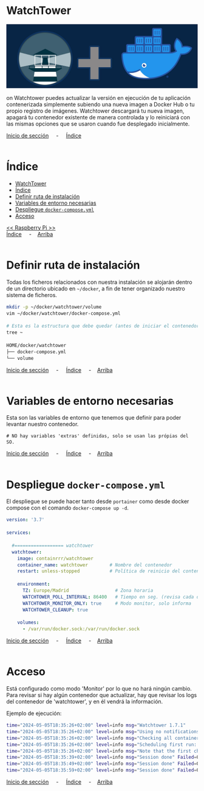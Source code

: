 # WatchTower

![Header](../../img/ima-raspberrypi-servicios-watchtower-header-01.png)

on Watchtower puedes actualizar la versión en ejecución de tu aplicación contenerizada simplemente subiendo una nueva imagen a Docker Hub o tu propio registro de imágenes. Watchtower descargará tu nueva imagen, apagará tu contenedor existente de manera controlada y lo reiniciará con las mismas opciones que se usaron cuando fue desplegado inicialmente.

[Inicio de sección](#header) &nbsp; &nbsp; - &nbsp; &nbsp; [Índice](#índice)
<br><br>

# Índice
- [WatchTower](#watchtower)
- [Índice](#índice)
- [Definir ruta de instalación](#definir-ruta-de-instalación)
- [Variables de entorno necesarias](#variables-de-entorno-necesarias)
- [Despliegue `docker-compose.yml`](#despliegue-docker-composeyml)
- [Acceso](#acceso)

[<< Raspberry Pi >>](../raspberrypi.md)<br>
[Índice](#índice) &nbsp; &nbsp; - &nbsp; &nbsp;[Arriba](#header)
<br><br>

# Definir ruta de instalación
Todas los ficheros relacionados con nuestra instalación se alojarán dentro de un directorio ubicado en `~/docker`, a fin de tener organizado nuestro sistema de ficheros.

```bash
mkdir -p ~/docker/watchtower/volume
vim ~/docker/watchtower/docker-compose.yml

# Esta es la estructura que debe quedar (antes de iniciar el contenedor)
tree ~

HOME/docker/watchtower
├── docker-compose.yml
└── volume
```


[Inicio de sección](#definir-ruta-de-instalación) &nbsp; &nbsp; - &nbsp; &nbsp; [Índice](#índice) &nbsp; &nbsp; - &nbsp; &nbsp;[Arriba](#header)
<br><br>

# Variables de entorno necesarias
Esta son las variables de entorno que tenemos que definir para poder levantar nuestro contenedor.

```.env
# NO hay variables 'extras' definidas, solo se usan las própias del SO.
```

[Inicio de sección](#variables-de-entorno-necesarias) &nbsp; &nbsp; - &nbsp; &nbsp; [Índice](#índice) &nbsp; &nbsp; - &nbsp; &nbsp;[Arriba](#header)
<br><br>

# Despliegue `docker-compose.yml`
El despliegue se puede hacer tanto desde `portainer` como desde docker compose con el comando `docker-compose up -d`.

```yaml
version: '3.7'

services:

  #================== watchtower  
  watchtower:
    image: containrrr/watchtower
    container_name: watchtower        # Nombre del contenedor
    restart: unless-stopped           # Política de reinicio del contenedor
    
    environment:
      TZ: Europe/Madrid                 # Zona horaria
      WATCHTOWER_POLL_INTERVAL: 86400   # Tiempo en seg. (revisa cada día)
      WATCHTOWER_MONITOR_ONLY: true     # Modo monitor, solo informa
      WATCHTOWER_CLEANUP: true

    volumes:
      - /var/run/docker.sock:/var/run/docker.sock
```

[Inicio de sección](#despliegue-docker-composeyml) &nbsp; &nbsp; - &nbsp; &nbsp; [Índice](#índice) &nbsp; &nbsp; - &nbsp; &nbsp;[Arriba](#header)
<br><br>

# Acceso
Está configurado como modo 'Monitor' por lo que no hará ningún cambio. Para  revisar si hay algún contenedor que actualizar, hay que revisar los logs del contenedor de 'watchtower', y en él vendrá la información.

Ejemplo de ejecución:

```bash
time="2024-05-05T18:35:26+02:00" level=info msg="Watchtower 1.7.1"
time="2024-05-05T18:35:26+02:00" level=info msg="Using no notifications"
time="2024-05-05T18:35:26+02:00" level=info msg="Checking all containers (except explicitly disabled with label)"
time="2024-05-05T18:35:26+02:00" level=info msg="Scheduling first run: 2024-05-05 18:35:36 +0200 CEST"
time="2024-05-05T18:35:26+02:00" level=info msg="Note that the first check will be performed in 9 seconds"
time="2024-05-05T18:35:39+02:00" level=info msg="Session done" Failed=0 Scanned=4 Updated=0 notify=no
time="2024-05-05T18:35:49+02:00" level=info msg="Session done" Failed=0 Scanned=4 Updated=0 notify=no
time="2024-05-05T18:35:59+02:00" level=info msg="Session done" Failed=0 Scanned=4 Updated=0 notify=no
```

[Inicio de sección](#acceso) &nbsp; &nbsp; - &nbsp; &nbsp; [Índice](#índice) &nbsp; &nbsp; - &nbsp; &nbsp;[Arriba](#samba)
<br><br>